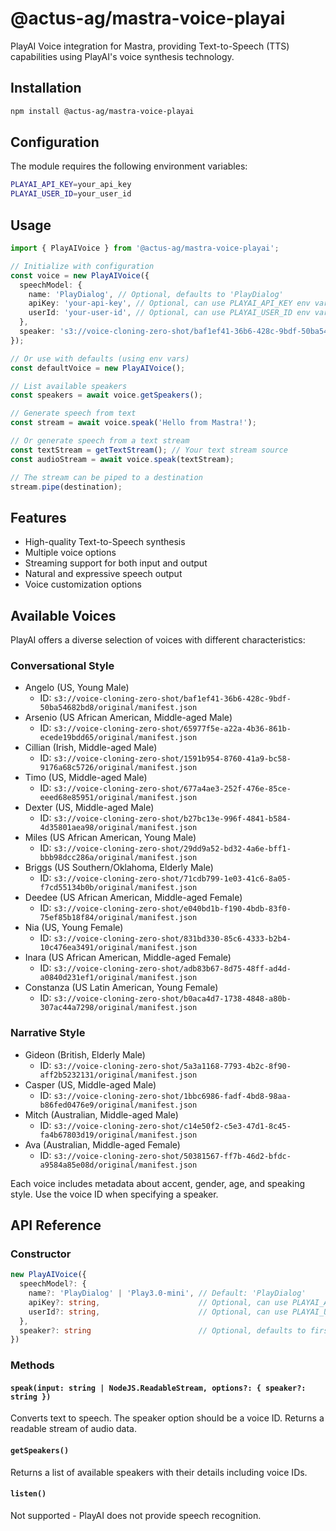 # @actus-ag/mastra-voice-playai

PlayAI Voice integration for Mastra, providing Text-to-Speech (TTS) capabilities using PlayAI's voice synthesis technology.

## Installation

```bash
npm install @actus-ag/mastra-voice-playai
```

## Configuration

The module requires the following environment variables:

```bash
PLAYAI_API_KEY=your_api_key
PLAYAI_USER_ID=your_user_id
```

## Usage

```typescript
import { PlayAIVoice } from '@actus-ag/mastra-voice-playai';

// Initialize with configuration
const voice = new PlayAIVoice({
  speechModel: {
    name: 'PlayDialog', // Optional, defaults to 'PlayDialog'
    apiKey: 'your-api-key', // Optional, can use PLAYAI_API_KEY env var
    userId: 'your-user-id', // Optional, can use PLAYAI_USER_ID env var
  },
  speaker: 's3://voice-cloning-zero-shot/baf1ef41-36b6-428c-9bdf-50ba54682bd8/original/manifest.json', // Optional, defaults to first available voice
});

// Or use with defaults (using env vars)
const defaultVoice = new PlayAIVoice();

// List available speakers
const speakers = await voice.getSpeakers();

// Generate speech from text
const stream = await voice.speak('Hello from Mastra!');

// Or generate speech from a text stream
const textStream = getTextStream(); // Your text stream source
const audioStream = await voice.speak(textStream);

// The stream can be piped to a destination
stream.pipe(destination);
```

## Features

- High-quality Text-to-Speech synthesis
- Multiple voice options
- Streaming support for both input and output
- Natural and expressive speech output
- Voice customization options

## Available Voices

PlayAI offers a diverse selection of voices with different characteristics:

### Conversational Style

- Angelo (US, Young Male)
  - ID: `s3://voice-cloning-zero-shot/baf1ef41-36b6-428c-9bdf-50ba54682bd8/original/manifest.json`
- Arsenio (US African American, Middle-aged Male)
  - ID: `s3://voice-cloning-zero-shot/65977f5e-a22a-4b36-861b-ecede19bdd65/original/manifest.json`
- Cillian (Irish, Middle-aged Male)
  - ID: `s3://voice-cloning-zero-shot/1591b954-8760-41a9-bc58-9176a68c5726/original/manifest.json`
- Timo (US, Middle-aged Male)
  - ID: `s3://voice-cloning-zero-shot/677a4ae3-252f-476e-85ce-eeed68e85951/original/manifest.json`
- Dexter (US, Middle-aged Male)
  - ID: `s3://voice-cloning-zero-shot/b27bc13e-996f-4841-b584-4d35801aea98/original/manifest.json`
- Miles (US African American, Young Male)
  - ID: `s3://voice-cloning-zero-shot/29dd9a52-bd32-4a6e-bff1-bbb98dcc286a/original/manifest.json`
- Briggs (US Southern/Oklahoma, Elderly Male)
  - ID: `s3://voice-cloning-zero-shot/71cdb799-1e03-41c6-8a05-f7cd55134b0b/original/manifest.json`
- Deedee (US African American, Middle-aged Female)
  - ID: `s3://voice-cloning-zero-shot/e040bd1b-f190-4bdb-83f0-75ef85b18f84/original/manifest.json`
- Nia (US, Young Female)
  - ID: `s3://voice-cloning-zero-shot/831bd330-85c6-4333-b2b4-10c476ea3491/original/manifest.json`
- Inara (US African American, Middle-aged Female)
  - ID: `s3://voice-cloning-zero-shot/adb83b67-8d75-48ff-ad4d-a0840d231ef1/original/manifest.json`
- Constanza (US Latin American, Young Female)
  - ID: `s3://voice-cloning-zero-shot/b0aca4d7-1738-4848-a80b-307ac44a7298/original/manifest.json`

### Narrative Style

- Gideon (British, Elderly Male)
  - ID: `s3://voice-cloning-zero-shot/5a3a1168-7793-4b2c-8f90-aff2b5232131/original/manifest.json`
- Casper (US, Middle-aged Male)
  - ID: `s3://voice-cloning-zero-shot/1bbc6986-fadf-4bd8-98aa-b86fed0476e9/original/manifest.json`
- Mitch (Australian, Middle-aged Male)
  - ID: `s3://voice-cloning-zero-shot/c14e50f2-c5e3-47d1-8c45-fa4b67803d19/original/manifest.json`
- Ava (Australian, Middle-aged Female)
  - ID: `s3://voice-cloning-zero-shot/50381567-ff7b-46d2-bfdc-a9584a85e08d/original/manifest.json`

Each voice includes metadata about accent, gender, age, and speaking style. Use the voice ID when specifying a speaker.

## API Reference

### Constructor

```typescript
new PlayAIVoice({
  speechModel?: {
    name?: 'PlayDialog' | 'Play3.0-mini', // Default: 'PlayDialog'
    apiKey?: string,                      // Optional, can use PLAYAI_API_KEY env var
    userId?: string,                      // Optional, can use PLAYAI_USER_ID env var
  },
  speaker?: string                        // Optional, defaults to first available voice ID
})
```

### Methods

#### `speak(input: string | NodeJS.ReadableStream, options?: { speaker?: string })`

Converts text to speech. The speaker option should be a voice ID. Returns a readable stream of audio data.

#### `getSpeakers()`

Returns a list of available speakers with their details including voice IDs.

#### `listen()`

Not supported - PlayAI does not provide speech recognition.
